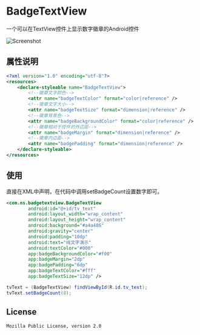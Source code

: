 # BadgeTextView

一个可以在TextView控件上显示数字徽章的Android控件

![Screenshot](https://raw.githubusercontent.com/xiaolifan/BadgeTextView/master/art/device-2015-12-02-114928.png)

## 属性说明

```xml
<?xml version="1.0" encoding="utf-8"?>
<resources>
    <declare-styleable name="BadgeTextView">
        <!--徽章文字颜色-->
        <attr name="badgeTextColor" format="color|reference" />
        <!--徽章文字大小-->
        <attr name="badgeTextSize" format="dimension|reference" />
        <!--徽章背景色-->
        <attr name="badgeBackgroundColor" format="color|reference" />
        <!--徽章相对于控件的外边距-->
        <attr name="badgeMargin" format="dimension|reference" />
        <!--徽章内边距-->
        <attr name="badgePadding" format="dimension|reference" />
    </declare-styleable>
</resources>
```

## 使用

直接在XML中声明，在代码中调用setBadgeCount设置数字即可。

```xml
<com.ns.badgetextview.BadgeTextView
        android:id="@+id/tv_text"
        android:layout_width="wrap_content"
        android:layout_height="wrap_content"
        android:background="#a4a486"
        android:gravity="center"
        android:padding="10dp"
        android:text="纯文字演示"
        android:textColor="#000"
        app:badgeBackgroundColor="#f00"
        app:badgeMargin="2dp"
        app:badgePadding="6dp"
        app:badgeTextColor="#fff"
        app:badgeTextSize="12dp" />
```

```java
tvText = (BadgeTextView) findViewById(R.id.tv_text);
tvText.setBadgeCount(8);
```

## License

    Mozilla Public License, version 2.0

